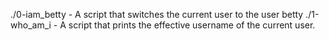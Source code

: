 ./0-iam_betty - A script that switches the current user to the user betty
./1-who_am_i - A script that prints the effective username of the current user.

